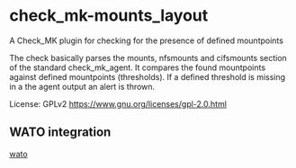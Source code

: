 # check_mk-mounts_layout
A Check_MK plugin for checking for the presence of defined mountpoints

The check basically parses the mounts, nfsmounts and cifsmounts section of the standard check_mk_agent.
It compares the found mountpoints against defined mountpoints (thresholds). If a defined threshold is missing
in a the agent output an alert is thrown.

License: GPLv2  https://www.gnu.org/licenses/gpl-2.0.html


## WATO integration
[wato](documentation/mounts_layout_wato.png)
